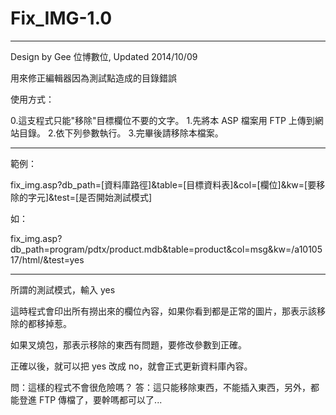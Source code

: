 Fix_IMG-1.0
===========


----------------

Design by Gee 位博數位, Updated 2014/10/09

用來修正編輯器因為測試點造成的目錄錯誤

使用方式：

0.這支程式只能"移除"目標欄位不要的文字。
1.先將本 ASP 檔案用 FTP 上傳到網站目錄。
2.依下列參數執行。
3.完畢後請移除本檔案。

-------------------------------

範例：


fix_img.asp?db_path=[資料庫路徑]&table=[目標資料表]&col=[欄位]&kw=[要移除的字元]&test=[是否開始測試模式]

如：

fix_img.asp?db_path=program/pdtx/product.mdb&table=product&col=msg&kw=/a1010517/html/&test=yes

-------------------------------

所謂的測試模式，輸入 yes

這時程式會印出所有撈出來的欄位內容，如果你看到都是正常的圖片，那表示該移除的都移掉惹。

如果叉燒包，那表示移除的東西有問題，要修改參數到正確。

正確以後，就可以把 yes 改成 no，就會正式更新資料庫內容。






問：這樣的程式不會很危險嗎？
答：這只能移除東西，不能插入東西，另外，都能登進 FTP 傳檔了，要幹嗎都可以了...
